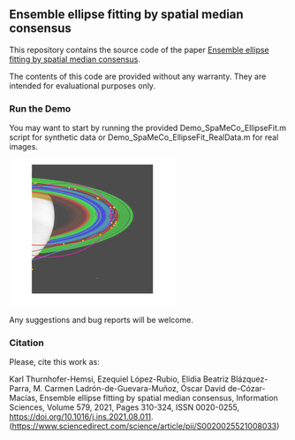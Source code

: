 ## Ensemble ellipse fitting by spatial median consensus

This repository contains the source code of the paper [Ensemble ellipse fitting by spatial median consensus](https://doi.org/10.1016/j.ins.2021.08.011).

The contents of this code are provided without any warranty. They are intended for evaluational purposes only.

### Run the Demo

You may want to start by running the provided Demo_SpaMeCo_EllipseFit.m script for synthetic data or Demo_SpaMeCo_EllipseFit_RealData.m for real images.

![Single ellipse fitting](https://raw.githubusercontent.com/icai-uma/SpaMeCo_EllipseFit/master/example.png?raw=true "Single ellipse fitting")

Any suggestions and bug reports will be welcome.

### Citation

Please, cite this work as:

Karl Thurnhofer-Hemsi, Ezequiel López-Rubio, Elidia Beatriz Blázquez-Parra, M. Carmen Ladrón-de-Guevara-Muñoz, Óscar David de-Cózar-Macías,
Ensemble ellipse fitting by spatial median consensus,
Information Sciences, Volume 579, 2021, Pages 310-324, ISSN 0020-0255,
https://doi.org/10.1016/j.ins.2021.08.011.
(https://www.sciencedirect.com/science/article/pii/S0020025521008033)
